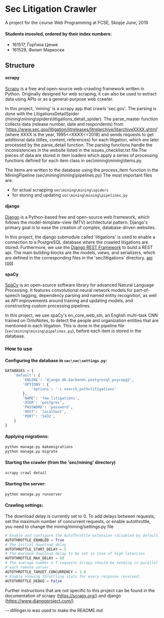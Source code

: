 # Sec Litigation Crawler
 A project for the course Web Programming at FCSE, Skopje
 June, 2019
#### Students invovled, ordered by their index numbers:
  - 161517, Ѓорѓина Цениќ
  - 161528, Филип Маркоски

## Structure
#### scrapy
[Scrapy](https://scrapy.org/) is a free and open-source web-crawling framework written in Python. Originally designed for web scraping, it can also be used to extract data using APIs or as a general-purpose web crawler.

In this project, 'mining' is a scrapy app that crawls 'sec.gov'.
The parsing is done with the LitigationsDetailSpider (mining\mining\spiders\litigations_detail_spider).
The parse_master function collects data (release number, date and respondents) from
'https://www.sec.gov/litigation/litreleases/litrelarchive/litarchiveXXXX.shtml' (where XXXX is the year, 1995<=XXXX<=2018) and sends requests to get additional data (titles, content, references) for each litigation, which are later processed by the
parse_detail function. The parsing functions handle the inconsistencies in the website listed in the issues_checklist.txt file.The pieces of data are stored in item loaders which apply a series of processing functions defined
for each item class in sec\mining\mining\items.py.

The items are written to the database using the process_item function in the MiningPipeline (sec\mining\mining\pipelines.py)
The most important files are:
- for actual scrapping `sec\mining\mining\spiders`
- for storing and updating `sec\mining\mining\pipelines.py`

#### django
[Django](https://www.djangoproject.com/) is a Python-based free and open-source web framework, which follows the model-template-view (MTV) architectural pattern. Django's primary goal is to ease the creation of complex, database-driven websites.

In this project, the django submodule called 'litigations' is used to enable a connection to a PostgreSQL database where the crawled litigations are stored.
Furthermore, we use the [Django REST Framework](https://www.django-rest-framework.org/) to build a REST api. The main building blocks are the models, views, and serializers, which are defined in the corresponding files in the 'sec/litigations' directory. [api root](http://194.149.136.108:8000/)

#### spaCy
[SpaCy](https://spacy.io/) is an open-source software library for advanced Natural Language Processing. It features convolutional neural network models for part-of-speech tagging, dependency parsing and named entity recognition, as well as API improvements around training and updating models, and constructing custom processing pipelines.

In this project, we use spaCy's en_core_web_sm, an English multi-task CNN trained on OntoNotes, to detect the people and organization entities that are mentioned in each litigation. This is done in the pipeline file (`sec\mining\mining\pipelines.py`), before each item is stored in the database.

### How to use
#### Configuring the database in `sec\sec\settings.py`:
```python
DATABASES = {
    'default': {
        'ENGINE': 'django.db.backends.postgresql_psycopg2',
        'OPTIONS': {
            'options': '-c search_path=litigations'
        },
        'NAME': 'few_litigations',
        'USER': 'postgres',
        'PASSWORD': 'password',
        'HOST': 'localhost',
        'PORT': '5432',
    }
}
```
#### Applying migrations:
```sh
python manage.py makemigrations
python manage.py migrate
```

#### Starting the crawler (from the 'sec/mining' directory)
```sh
scrapy crawl detail
```
#### Starting the server:
```sh
python manage.py runserver
```
#### Crawling settings:
The download delay is currently set to 0.
To add delays between requests, set the maximum number of concurrent requests, or enable autothrottle,
you need to change the mining/mining/settings.py file
```python
# Enable and configure the AutoThrottle extension (disabled by default)
AUTOTHROTTLE_ENABLED = True
# The initial download delay
AUTOTHROTTLE_START_DELAY = 5
# The maximum download delay to be set in case of high latencies
AUTOTHROTTLE_MAX_DELAY = 60
# The average number o`f requests Scrapy should be sending in parallel to
# each remote server
AUTOTHROTTLE_TARGET_CONCURRENCY = 1.0
# Enable showing throttling stats for every response received:
AUTOTHROTTLE_DEBUG = False
```

Further instructions that are not specific to this project can be found in the documentation of
scrapy (https://scrapy.org/) and django (https://www.djangoproject.com/).

-- dillinger.io was used to make the README.md

